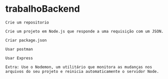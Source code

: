 # trabalhoBackend

    Crie um repositorio 

    Crie um projeto em Node.js que responde a uma requisição com um JSON.

    Criar package.json

    Usar postman 

    Usar Express 

    Extra: Use o Nodemon, um utilitário que monitora as mudanças nos arquivos do seu projeto e reinicia automaticamente o servidor Node.


